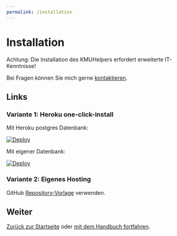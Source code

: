 ```yaml
---
permalink: /installation
---
```


# Installation

Achtung: Die Installation des KMUHelpers erfordert erweiterte IT-Kenntnisse!

Bei Fragen können Sie mich gerne [kontaktieren](<{{ site.kontakt_url }}>).

## Links

### Variante 1: Heroku one-click-install

Mit Heroku postgres Datenbank:

[![Deploy](https://www.herokucdn.com/deploy/button.svg)](https://heroku.com/deploy?template=https://github.com/rafaelurben/djangoproject-template-kmuhelper-heroku/tree/main)

Mit eigener Datenbank:

[![Deploy](https://www.herokucdn.com/deploy/button.svg)](https://heroku.com/deploy?template=https://github.com/rafaelurben/djangoproject-template-kmuhelper-heroku/tree/owndb)

### Variante 2: Eigenes Hosting

GitHub [Repository-Vorlage](https://github.com/rafaelurben/djangoproject-template-kmuhelper-heroku) verwenden.

## Weiter

[Zurück zur Startseite](./README.md) oder [mit dem Handbuch fortfahren](manual/README.md).
